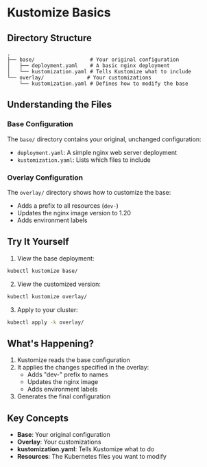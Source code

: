 # Kustomize Basics

## Directory Structure
```
.
├── base/                  # Your original configuration
│   ├── deployment.yaml    # A basic nginx deployment
│   └── kustomization.yaml # Tells Kustomize what to include
└── overlay/              # Your customizations
    └── kustomization.yaml # Defines how to modify the base
```

## Understanding the Files

### Base Configuration
The `base/` directory contains your original, unchanged configuration:
- `deployment.yaml`: A simple nginx web server deployment
- `kustomization.yaml`: Lists which files to include

### Overlay Configuration
The `overlay/` directory shows how to customize the base:
- Adds a prefix to all resources (`dev-`)
- Updates the nginx image version to 1.20
- Adds environment labels

## Try It Yourself

1. View the base deployment:
```bash
kubectl kustomize base/
```

2. View the customized version:
```bash
kubectl kustomize overlay/
```

3. Apply to your cluster:
```bash
kubectl apply -k overlay/
```

## What's Happening?
1. Kustomize reads the base configuration
2. It applies the changes specified in the overlay:
   - Adds "dev-" prefix to names
   - Updates the nginx image
   - Adds environment labels
3. Generates the final configuration

## Key Concepts
- **Base**: Your original configuration
- **Overlay**: Your customizations
- **kustomization.yaml**: Tells Kustomize what to do
- **Resources**: The Kubernetes files you want to modify